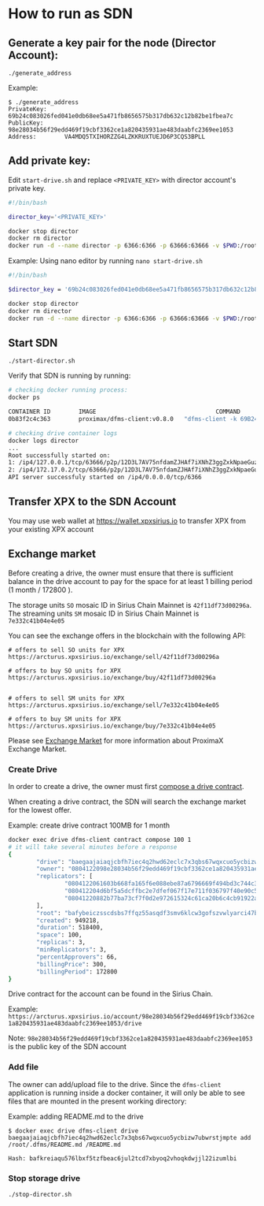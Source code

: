 # How to run as SDN

## Generate a key pair for the node (Director Account):

```
./generate_address
```

Example:
```
$ ./generate_address
PrivateKey:     69b24c083026fed041e0db68ee5a471fb8656575b317db632c12b82be1fbea7c
PublicKey:      98e28034b56f29edd469f19cbf3362ce1a820435931ae483daabfc2369ee1053
Address:        VA4MDQ5TXIHORZZG4LZKKRUXTUEJD6P3CQS3BPLL
```

## Add private key:
Edit `start-drive.sh` and replace `<PRIVATE_KEY>` with director account's private key.  

```bash
#!/bin/bash

director_key='<PRIVATE_KEY>'

docker stop director
docker rm director
docker run -d --name director -p 6366:6366 -p 63666:63666 -v $PWD:/root/.dfms-client:rw proximax/dfms-client:v0.8.0 dfms-client -k $director_key

```

Example:
Using nano editor by running `nano start-drive.sh`

```bash
#!/bin/bash

$director_key = '69b24c083026fed041e0db68ee5a471fb8656575b317db632c12b82be1fbea7c'

docker stop director
docker rm director
docker run -d --name director -p 6366:6366 -p 63666:63666 -v $PWD:/root/.dfms-client:rw proximax/dfms-client:v0.8.0 dfms-client -k $director_key

```

## Start SDN

```
./start-director.sh
```

Verify that SDN is running by running:

```bash
# checking docker running process:
docker ps

CONTAINER ID        IMAGE                                  COMMAND                  CREATED             STATUS              PORTS                                              NAMES
0b83f2c4c363        proximax/dfms-client:v0.8.0   "dfms-client -k 69B24C0830…"   9 seconds ago       Up 7 seconds        0.0.0.0:6366->6366/tcp, 0.0.0.0:63666->63666/tcp   director

# checking drive container logs
docker logs director
...
Root successfully started on:
1: /ip4/127.0.0.1/tcp/63666/p2p/12D3L7AV75nfdamZJHAf7iXNhZ3ggZxkNpaeGuzu5smXdSMgthoY
2: /ip4/172.17.0.2/tcp/63666/p2p/12D3L7AV75nfdamZJHAf7iXNhZ3ggZxkNpaeGuzu5smXdSMgthoY
API server successfuly started on /ip4/0.0.0.0/tcp/6366
```

## Transfer XPX to the SDN Account

You may use web wallet at https://wallet.xpxsirius.io to transfer XPX from your existing XPX account

## Exchange market

Before creating a drive, the owner must ensure that there is sufficient balance in the drive account to pay for the space for at least 1 billing period (1 month / 172800 ).

The storage units `SO` mosaic ID in Sirius Chain Mainnet is `42f11df73d00296a`.  
The streaming units `SM` mosaic ID in Sirius Chain Mainnet is `7e332c41b04e4e05`

You can see the exchange offers in the blockchain with the following API:
```
# offers to sell SO units for XPX
https://arcturus.xpxsirius.io/exchange/sell/42f11df73d00296a

# offers to buy SO units for XPX
https://arcturus.xpxsirius.io/exchange/buy/42f11df73d00296a


# offers to sell SM units for XPX
https://arcturus.xpxsirius.io/exchange/sell/7e332c41b04e4e05

# offers to buy SM units for XPX
https://arcturus.xpxsirius.io/exchange/buy/7e332c41b04e4e05
```

Please see [Exchange Market](https://storagedocs.xpxsirius.io/docs/built_in_features/exchange/) for more information about ProximaX Exchange Market.

### Create Drive

In order to create a drive, the owner must first [compose a drive contract](https://storagedocs.xpxsirius.io/docs/cli/dfms/contract/#dfms-contract-compose).

When creating a drive contract, the SDN will search the exchange market for the lowest offer.

Example: create drive contract 100MB for 1 month

```bash
docker exec drive dfms-client contract compose 100 1
# it will take several minutes before a response
{
        "drive": "baegaajaiaqjcbfh7iec4q2hwd62eclc7x3qbs67wqxcuo5ycbizw7ubwrstjmpte",
        "owner": "0804122098e28034b56f29edd469f19cbf3362ce1a820435931ae483daabfc2369ee1053",
        "replicators": [
                "0804122061603b668fa165f6e088ebe87a6796669f494bd3c744c34f95526566f787bc69",
                "080412204d6bf5a5dcffbc2e7dfef067f17e711f036797f40e90c52022831764680c2414",
                "08041220882b77ba73cf7f0d2e972615324c61ca20b6c4cb91922a09a6c662eb4cf9377f"
        ],
        "root": "bafybeiczsscdsbs7ffqz55asqdf3smv6klcw3gofszvwlyarci47bgf354",
        "created": 949218,
        "duration": 518400,
        "space": 100,
        "replicas": 3,
        "minReplicators": 3,
        "percentApprovers": 66,
        "billingPrice": 300,
        "billingPeriod": 172800
}
```

Drive contract for the account can be found in the Sirius Chain.

Example:
`https://arcturus.xpxsirius.io/account/98e28034b56f29edd469f19cbf3362ce1a820435931ae483daabfc2369ee1053/drive`

Note: `98e28034b56f29edd469f19cbf3362ce1a820435931ae483daabfc2369ee1053` is the public key of the SDN account

### Add file

The owner can add/upload file to the drive.  Since the `dfms-client` application is running inside a docker container, it will only be able to see files that are mounted in the present working directory:

Example: adding README.md to the drive
```
$ docker exec drive dfms-client drive baegaajaiaqjcbfh7iec4q2hwd62eclc7x3qbs67wqxcuo5ycbizw7ubwrstjmpte add /root/.dfms/README.md /README.md

Hash: bafkreiaqu576lbxf5tzfbeac6jul2tcd7xbyoq2vhoqkdwjjl22izumlbi
```

### Stop storage drive
```
./stop-director.sh
```
